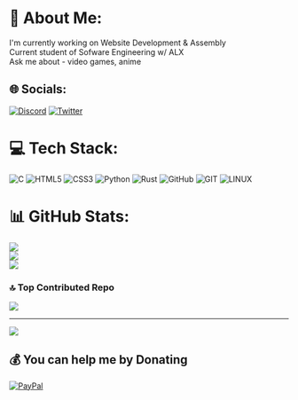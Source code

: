 # 💫 About Me:
I'm currently working on Website Development & Assembly<br>Current student of Sofware Engineering w/ ALX<br>Ask me about - video games, anime<br>


## 🌐 Socials:
[![Discord](https://img.shields.io/badge/Discord-%237289DA.svg?logo=discord&logoColor=white)](https://discord.gg/https://https://discordapp.com/users/blvckb3ard) [![Twitter](https://img.shields.io/badge/Twitter-%231DA1F2.svg?logo=Twitter&logoColor=white)](https://twitter.com/@B3ardChan) 

# 💻 Tech Stack:
![C](https://img.shields.io/badge/c-%2300599C.svg?style=for-the-badge&logo=c&logoColor=white) ![HTML5](https://img.shields.io/badge/html5-%23E34F26.svg?style=for-the-badge&logo=html5&logoColor=white) ![CSS3](https://img.shields.io/badge/css3-%231572B6.svg?style=for-the-badge&logo=css3&logoColor=white) ![Python](https://img.shields.io/badge/python-3670A0?style=for-the-badge&logo=python&logoColor=ffdd54) ![Rust](https://img.shields.io/badge/rust-%23000000.svg?style=for-the-badge&logo=rust&logoColor=white) ![GitHub](https://img.shields.io/badge/nginx-%23009639.svg?style=for-the-badge&logo=nginx&logoColor=white) ![GIT](https://img.shields.io/badge/Git-fc6d26?style=for-the-badge&logo=git&logoColor=white) ![LINUX](https://img.shields.io/badge/Linux-FCC624?style=for-the-badge&logo=linux&logoColor=black)

# 📊 GitHub Stats:
![](https://github-readme-stats.vercel.app/api?username=WambuaJoe&theme=dark&hide_border=false&include_all_commits=false&count_private=false)<br/>
![](https://github-readme-streak-stats.herokuapp.com/?user=WambuaJoe&theme=dark&hide_border=false)<br/>
![](https://github-readme-stats.vercel.app/api/top-langs/?username=WambuaJoe&theme=dark&hide_border=false&include_all_commits=false&count_private=false&layout=compact)


### 🔝 Top Contributed Repo
![](https://github-contributor-stats.vercel.app/api?username=WambuaJoe&limit=5&theme=dark&combine_all_yearly_contributions=true)

---
[![](https://visitcount.itsvg.in/api?id=WambuaJoe&icon=0&color=0)](https://visitcount.itsvg.in)

  ## 💰 You can help me by Donating
  [![PayPal](https://img.shields.io/badge/PayPal-00457C?style=for-the-badge&logo=paypal&logoColor=white)](https://paypal.me/kaytujohn254@gmail.com) 

  
<!-- Proudly created with GPRM ( https://gprm.itsvg.in ) -->

